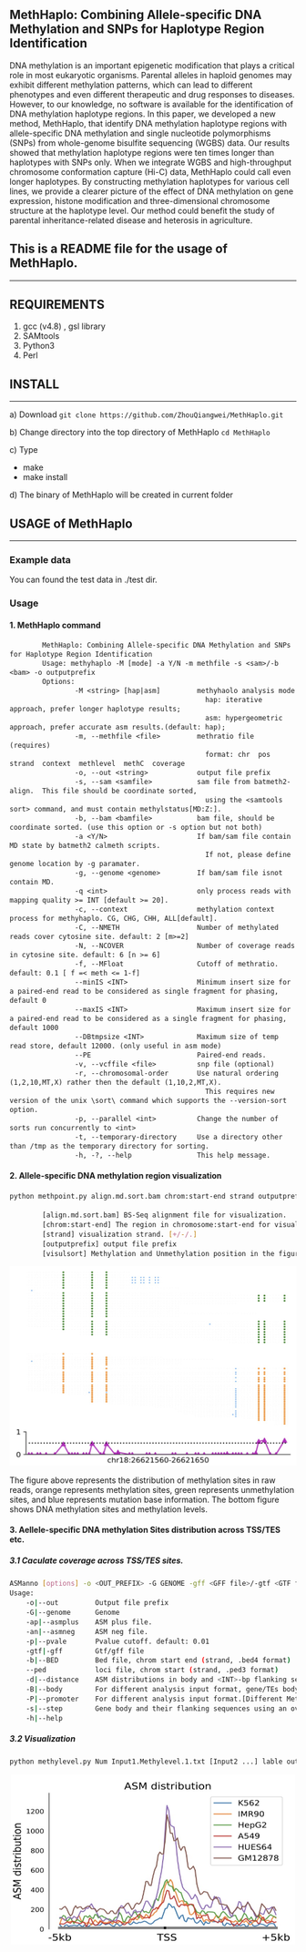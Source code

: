 ## MethHaplo: Combining Allele-specific DNA Methylation and SNPs for Haplotype Region Identification 

DNA methylation is an important epigenetic modification that plays a critical role in most eukaryotic organisms. Parental alleles in haploid genomes may exhibit different methylation patterns, which can lead to different phenotypes and even different therapeutic and drug responses to diseases. However, to our knowledge, no software is available for the identification of DNA methylation haplotype regions. In this paper, we developed a new method, MethHaplo, that identify DNA methylation haplotype regions with allele-specific DNA methylation and single nucleotide polymorphisms (SNPs) from whole-genome bisulfite sequencing (WGBS) data. Our results showed that methylation haplotype regions were ten times longer than haplotypes with SNPs only. When we integrate WGBS and high-throughput chromosome conformation capture (Hi-C) data, MethHaplo could call even longer haplotypes. By constructing methylation haplotypes for various cell lines, we provide a clearer picture of the effect of DNA methylation on gene expression, histone modification and three-dimensional chromosome structure at the haplotype level. Our method could benefit the study of parental inheritance-related disease and heterosis in agriculture.

## This is a README file for the usage of MethHaplo.
------

## REQUIREMENTS
1. gcc (v4.8) , gsl library
2. SAMtools
3. Python3
4. Perl

## INSTALL
------
a) Download
`git clone https://github.com/ZhouQiangwei/MethHaplo.git`

b) Change directory into the top directory of MethHaplo
`cd MethHaplo`

c) Type
- make
- make install

d) The binary of MethHaplo will be created in current folder

## USAGE of MethHaplo
------
### Example data
You can found the test data in ./test dir.

### Usage
#### 1. MethHaplo command
```
        MethHaplo: Combining Allele-specific DNA Methylation and SNPs for Haplotype Region Identification
        Usage: methyhaplo -M [mode] -a Y/N -m methfile -s <sam>/-b <bam> -o outputprefix
        Options:
                -M <string> [hap|asm]         methyhaolo analysis mode
                                                hap: iterative approach, prefer longer haplotype results;
                                                asm: hypergeometric approach, prefer accurate asm results.(default: hap);
                -m, --methfile <file>         methratio file (requires)
                                                format: chr  pos  strand  context  methlevel  methC  coverage
                -o, --out <string>            output file prefix
                -s, --sam <samfile>           sam file from batmeth2-align.  This file should be coordinate sorted, 
                                                using the <samtools sort> command, and must contain methylstatus[MD:Z:].
                -b, --bam <bamfile>           bam file, should be coordinate sorted. (use this option or -s option but not both)
                -a <Y/N>                      If bam/sam file contain MD state by batmeth2 calmeth scripts.
                                                If not, please define genome location by -g paramater.
                -g, --genome <genome>         If bam/sam file isnot contain MD.
                -q <int>                      only process reads with mapping quality >= INT [default >= 20].
                -c, --context                 methylation context process for methyhaplo. CG, CHG, CHH, ALL[default].
                -C, --NMETH                   Number of methylated reads cover cytosine site. default: 2 [m>=2]
                -N, --NCOVER                  Number of coverage reads in cytosine site. default: 6 [n >= 6]
                -f, --MFloat                  Cutoff of methratio. default: 0.1 [ f =< meth <= 1-f]
                --minIS <INT>                 Minimum insert size for a paired-end read to be considered as single fragment for phasing, default 0
                --maxIS <INT>                 Maximum insert size for a paired-end read to be considered as a single fragment for phasing, default 1000
                --DBtmpsize <INT>             Maximum size of temp read store, default 12000. (only useful in asm mode)
                --PE                          Paired-end reads.
                -v, --vcffile <file>          snp file (optional)
                -r, --chromosomal-order       Use natural ordering (1,2,10,MT,X) rather then the default (1,10,2,MT,X). 
                                                This requires new version of the unix \sort\ command which supports the --version-sort option.
                -p, --parallel <int>          Change the number of sorts run concurrently to <int>
                -t, --temporary-directory     Use a directory other than /tmp as the temporary directory for sorting.
                -h, -?, --help                This help message.
```

#### 2. Allele-specific DNA methylation region visualization
```bash
python methpoint.py align.md.sort.bam chrom:start-end strand outputprefix visulsort

        [align.md.sort.bam] BS-Seq alignment file for visualization.
        [chrom:start-end] The region in chromosome:start-end for visualization.
        [strand] visualization strand. [+/-/.]
        [outputprefix] output file prefix
        [visulsort] Methylation and Unmethylation position in the figure. [0/1]
```

<p align="center">
        <img src="scripts/asmexample.png" alt="asmexample"  width="550" height="350">
</p>

The figure above represents the distribution of methylation sites in raw reads, orange represents methylation sites, green represents unmethylation sites, and blue represents mutation base information. The bottom figure shows DNA methylation sites and methylation levels.

#### 3. Aellele-specific DNA methylation Sites distribution across TSS/TES etc.

##### 3.1 Caculate coverage across TSS/TES sites.

```bash
ASManno [options] -o <OUT_PREFIX> -G GENOME -gff <GFF file>/-gtf <GTF file>/-b <bed file> -ap <asm plus file> -an <asm neg file>
Usage:
	-o|--out         Output file prefix
	-G|--genome      Genome
	-ap|--asmplus    ASM plus file.
	-an|--asmneg     ASM neg file.
	-p|--pvale       Pvalue cutoff. default: 0.01
	-gtf|-gff        Gtf/gff file
	-b|--BED         Bed file, chrom start end (strand, .bed4 format)
	--ped            loci file, chrom start (strand, .ped3 format)
	-d|--distance    ASM distributions in body and <INT>-bp flanking sequences. The distance of upstream and downstream. default:2000
	-B|--body        For different analysis input format, gene/TEs body methylation level. [Different Methylation Gene(DMG/DMT...)]
	-P|--promoter    For different analysis input format.[Different Methylation Promoter(DMP)]
	-s|--step        Gene body and their flanking sequences using an overlapping sliding window of 5% of the sequence length at a step of 0.8% of the sequence length. So default step: 0.008 (0.8%)
	-h|--help
```

##### 3.2 Visualization

```bash
python methylevel.py Num Input1.Methylevel.1.txt [Input2 ...] lable outprefix
```
<p align="center">
        <img src="scripts/asmsites.png" alt="asmsite"  width="500" height="300">
</p>






